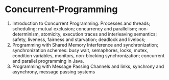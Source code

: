 # Concurrent-Programming
1. Introduction to Concurrent Programming.
Processes and threads; scheduling; mutual exclusion; concurrency and parallelism; non-determinism, atomicity, execution traces and
interleaving semantics; safety, liveness, fairness and starvation; deadlock and livelock;
2. Programming with Shared Memory
Interference and synchronization; synchronization schemes: busy wait, semaphores, locks, mutex, condition variables, monitors, non-blocking
synchronization; concurrent and parallel programming in Java.
3. Programming with Message Passing
Channels and links, synchrony and asynchrony, message passing systems
